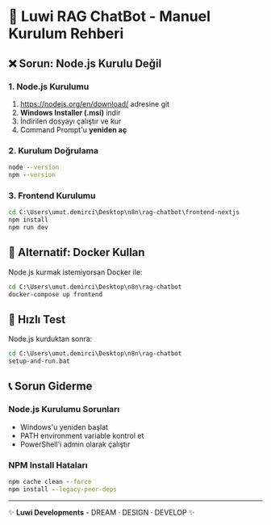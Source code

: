 # 🚀 Luwi RAG ChatBot - Manuel Kurulum Rehberi

## ❌ Sorun: Node.js Kurulu Değil

### 1. Node.js Kurulumu
1. https://nodejs.org/en/download/ adresine git
2. **Windows Installer (.msi)** indir
3. İndirilen dosyayı çalıştır ve kur
4. Command Prompt'u **yeniden aç**

### 2. Kurulum Doğrulama
```cmd
node --version
npm --version
```

### 3. Frontend Kurulumu
```cmd
cd C:\Users\umut.demirci\Desktop\n8n\rag-chatbot\frontend-nextjs
npm install
npm run dev
```

## 🔄 Alternatif: Docker Kullan

Node.js kurmak istemiyorsan Docker ile:

```cmd
cd C:\Users\umut.demirci\Desktop\n8n\rag-chatbot
docker-compose up frontend
```

## 🎯 Hızlı Test

Node.js kurduktan sonra:
```cmd
cd C:\Users\umut.demirci\Desktop\n8n\rag-chatbot
setup-and-run.bat
```

## 📞 Sorun Giderme

### Node.js Kurulumu Sorunları
- Windows'u yeniden başlat
- PATH environment variable kontrol et
- PowerShell'i admin olarak çalıştır

### NPM Install Hataları
```cmd
npm cache clean --force
npm install --legacy-peer-deps
```

---
✨ **Luwi Developments** - DREAM · DESIGN · DEVELOP ✨
